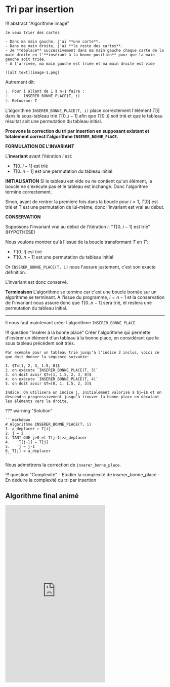 # Tri par insertion

!!! abstract "Algorithme imagé"
    
    Je veux trier des cartes

    - Dans ma main gauche, j'ai **une carte**. 
    - Dans ma main droite, j'ai **le reste des cartes**.
    - Je **déplace** successivement dans ma main gauche chaque carte de la main droite en l'**insérant à la bonne position** pour que la main gauche soit triée.
    - A l'arrivée, ma main gauche est triée et ma main droite est vide

    ![alt text](image-1.png)


 Autrement dit:

```markdown
1. Pour i allant de 1 à n-1 faire :
2.      INSERER_BONNE_PLACE(T, i)
3. Retourner T
```

L'algorithme `INSERER_BONNE_PLACE(T, i)` place correctement l'élément $T[i]$ dans le sous-tableau trié $T[0..i-1]$ afin que $T[0..i]$ soit trié et que le tableau résultat soit une permutation du tableau initial.

**Prouvons la correction du tri par insertion en supposant existant et totalement correct l'algorithme `INSERER_BONNE_PLACE`.**


**FORMULATION DE L'INVARIANT**

L'**invariant** avant l'itération $i$ est: 

- $T[0..i-1]$ est trié
- $T[0..n-1]$ est une permutation du tableau initial


**INITIALISATION**
Si le tableau est vide ou ne contient qu'un élément, la boucle ne s'exécute pas et le tableau est inchangé. Donc l'algoritme termine correctement.

Sinon, avant de rentrer la première fois dans la boucle pour $i=1$, $T[0]$ est trié et T est une permutation de lui-même, donc l'invariant est vrai au début.

**CONSERVATION**

Supposons l'invariant vrai au début de l'itération $i$: "$T[0..i-1]$ est trié" (HYPOTHESE)

Nous voulons montrer qu'à l'issue de la boucle transformant $T$ en $T'$:
- $T'[0..i]$ est trié
- $T'[0..n-1]$ est une permutation du tableau initial

Or `INSERER_BONNE_PLACE(T, i)` nous l'assure justement, c'est son exacte définition.

L'invariant est donc conservé.

**Terminaison**
L'algorithme se termine car c'est une boucle bornée sur un algorithme se terminant.
A l'issue du programme, $i=n-1$ et la conservation de l'invariant nous assure donc que $T[0..n-1]$ sera trié, et restera une permutation du tableau initial.

---

Il nous faut maintenant créer l'algorithme `INSERER_BONNE_PLACE`.

!!! question "Insérer à la bonne place"
    Créer l'algorithme qui permette d'insérer un élément d'un tableau à la bonne place, en considérant que le sous tableau précédent soit triés.

    Par exemple pour un tableau trié jusqu'à l'indice 2 inclus, voici ce que doit donner la séquence suivante:

    1. $T=[1, 2, 3, 1.5, 0]$
    2. on exécute `INSERER_BONNE_PLACE(T, 3)`
    3. on doit avoir $T=[1, 1.5, 2, 3, 0]$
    4. on exécute `INSERER_BONNE_PLACE(T, 4)`
    5. on doit avoir $T=[0, 1, 1.5, 2, 3]$

    Indice: On utilisera un indice j, initialement valorisé à $j←i$ et on descendra progressivement jusqu'à trouver la bonne place en décalant les éléments vers la droite.


??? warning "Solution"

    ```markdown
    # Algorithme INSERER_BONNE_PLACE(T, i)
    1. a_deplacer ← T[i]
    2. j ← i
    3. TANT QUE j>0 et T[j-1]>a_deplacer
    4.    T[j-1] ← T[j]
    5.    j ← j-1
    6. T[j] = a_deplacer 
    ```

Nous admettrons la correction de `inserer_bonne_place`.

!!! question "Complexité"
    - Etudier la complexité de inserer_bonne_place
    - En déduire la complexité du tri par insertion


## Algorithme final animé

<iframe width="315" height="560"
src="https://www.youtube.com/embed/0GQoqfyIgdA"
title="YouTube video player"
frameborder="0"
allow="accelerometer; autoplay; clipboard-write; encrypted-media; gyroscope; picture-in-picture; web-share"
allowfullscreen></iframe>

